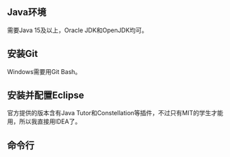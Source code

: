 ## Java环境

需要Java 15及以上，Oracle JDK和OpenJDK均可。

## 安装Git

Windows需要用Git Bash。

## 安装并配置Eclipse

官方提供的版本含有Java Tutor和Constellation等插件，不过只有MIT的学生才能用，所以我直接用IDEA了。

## 命令行

